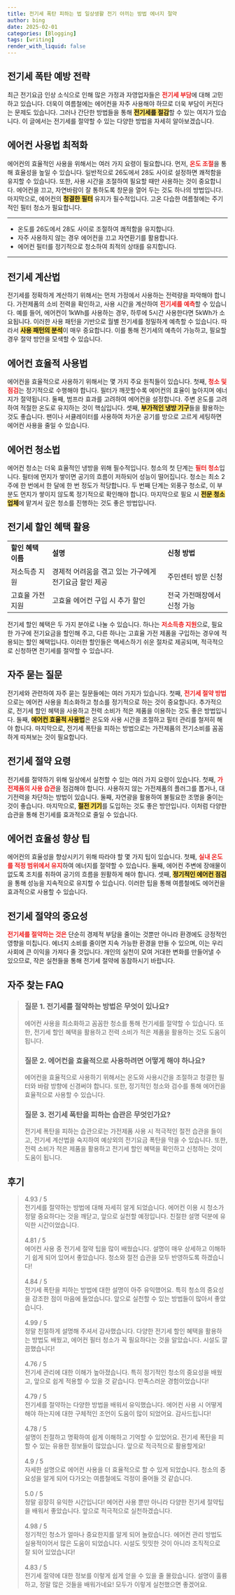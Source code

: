 ```yaml
---
title: 전기세 폭탄 피하는 법 일상생활 전기 아끼는 방법 에너지 절약
author: bing
date: 2025-02-01
categories: [Blogging]
tags: [writing]
render_with_liquid: false
---
```



<h2 id='전기세폭탄_예방방법'>전기세 폭탄 예방 전략</h2>

<p>최근 전기요금 인상 소식으로 인해 많은 가정과 자영업자들은 <b><span style="color: #ee2323;">전기세 부담</span></b>에 대해 고민하고 있습니다. 더욱이 여름철에는 에어컨을 자주 사용해야 하므로 더욱 부담이 커진다는 문제도 있습니다. 그러나 간단한 방법들을 통해 <b><span style="background-color: #ffe066;">전기세를 절감</span></b>할 수 있는 여지가 있습니다. 이 글에서는 전기세를 절약할 수 있는 다양한 방법을 자세히 알아보겠습니다.</p>

<h2 id='에어컨사용법_최적화'>에어컨 사용법 최적화</h2>

<p>에어컨의 효율적인 사용을 위해서는 여러 가지 요령이 필요합니다. 먼저, <b><span style="color: #ee2323;">온도 조절</span></b>을 통해 효율성을 높일 수 있습니다. 일반적으로 26도에서 28도 사이로 설정하면 쾌적함을 유지할 수 있습니다. 또한, 사용 시간을 조절하여 필요할 때만 사용하는 것이 중요합니다. 에어컨을 끄고, 자연바람이 잘 통하도록 창문을 열어 두는 것도 하나의 방법입니다. 마지막으로, 에어컨의 <b><span style="background-color: #ffe066;">청결한 필터</span></b> 유지가 필수적입니다. 고온 다습한 여름철에는 주기적인 필터 청소가 필요합니다.</p>

<hr />

<ul>
    <li>온도를 26도에서 28도 사이로 조절하여 쾌적함을 유지합니다.</li>
    <li>자주 사용하지 않는 경우 에어컨을 끄고 자연환기를 활용합니다.</li>
    <li>에어컨 필터를 정기적으로 청소하여 최적의 상태를 유지합니다.</li>
</ul>

<hr />

<h2 id='전기세_계산법'>전기세 계산법</h2>

<p>전기세를 정확하게 계산하기 위해서는 먼저 가정에서 사용하는 전력량을 파악해야 합니다. 가전제품의 소비 전력을 확인하고, 사용 시간을 계산하여 <b><span style="color: #ee2323;">전기세를 예측</span></b>할 수 있습니다. 예를 들어, 에어컨이 1kWh를 사용하는 경우, 하루에 5시간 사용한다면 5kWh가 소요됩니다. 이러한 사용 패턴을 기반으로 월별 전기세를 정밀하게 예측할 수 있습니다. 따라서 <b><span style="background-color: #ffe066;">사용 패턴의 분석</span></b>이 매우 중요합니다. 이를 통해 전기세의 예측이 가능하고, 필요할 경우 절약 방안을 모색할 수 있습니다.</p>

<h2 id='에어컨_효율적_사용법'>에어컨 효율적 사용법</h2>

<p>에어컨을 효율적으로 사용하기 위해서는 몇 가지 주요 원칙들이 있습니다. 첫째, <b><span style="color: #ee2323;">청소 및 점검</span></b>는 정기적으로 수행해야 합니다. 필터가 깨끗할수록 에어컨의 효율이 높아지며 에너지가 절약됩니다. 둘째, 범프라 효과를 고려하여 에어컨을 설정합니다. 주변 온도를 고려하여 적절한 온도로 유지하는 것이 핵심입니다. 셋째, <b><span style="background-color: #ffe066;">부가적인 냉방 기구</span></b>들을 활용하는 것도 좋습니다. 팬이나 서큘레이터를 사용하여 차가운 공기를 방으로 고르게 세팅하면 에어컨 사용을 줄일 수 있습니다.</p>

<h2 id='에어컨_청소법'>에어컨 청소법</h2>

<p>에어컨 청소는 더욱 효율적인 냉방을 위해 필수적입니다. 청소의 첫 단계는 <b><span style="color: #ee2323;">필터 청소</span></b>입니다. 필터에 먼지가 쌓이면 공기의 흐름이 저하되어 성능이 떨어집니다. 청소는 최소 2주에 한 번에서 한 달에 한 번 정도가 적당합니다. 두 번째 단계는 외풍구 청소로, 이 부분도 먼지가 쌓이지 않도록 정기적으로 확인해야 합니다. 마지막으로 필요 시 <b><span style="background-color: #ffe066;">전문 청소 업체</span></b>에 맡겨서 깊은 청소를 진행하는 것도 좋은 방법입니다.</p>

<h2 id='전기세_할인혜택'>전기세 할인 혜택 활용</h2>

<table>
    <tr>
        <td><b>할인 혜택 이름</b></td>
        <td><b>설명</b></td>
        <td><b>신청 방법</b></td>
    </tr>
    <tr>
        <td>저소득층 지원</td>
        <td>경제적 어려움을 겪고 있는 가구에게 전기요금 할인 제공</td>
        <td>주민센터 방문 신청</td>
    </tr>
    <tr>
        <td>고효율 가전 지원</td>
        <td>고효율 에어컨 구입 시 추가 할인</td>
        <td>전국 가전매장에서 신청 가능</td>
    </tr>
</table>

<p>전기세 할인 혜택은 두 가지 분야로 나눌 수 있습니다. 하나는 <b><span style="color: #ee2323;">저소득층 지원</span></b>으로, 필요한 가구에 전기요금을 할인해 주고, 다른 하나는 고효율 가전 제품을 구입하는 경우에 적용되는 할인 혜택입니다. 이러한 할인들은 액세스하기 쉬운 절차로 제공되며, 적극적으로 신청하면 전기세를 절약할 수 있습니다.</p>

<h2 id='자주_묻는_질문'>자주 묻는 질문</h2>

<p>전기세와 관련하여 자주 묻는 질문들에는 여러 가지가 있습니다. 첫째, <b><span style="color: #ee2323;">전기세 절약 방법</span></b>으로는 에어컨 사용을 최소화하고 청소를 정기적으로 하는 것이 중요합니다. 추가적으로, 전기세 할인 혜택을 사용하고 전력 소비가 적은 제품을 이용하는 것도 좋은 방법입니다. 둘째, <b><span style="background-color: #ffe066;">에어컨 효율적 사용법</span></b>은 온도와 사용 시간을 조절하고 필터 관리를 철저히 해야 합니다. 마지막으로, 전기세 폭탄을 피하는 방법으로는 가전제품의 전기소비를 꼼꼼하게 따져보는 것이 필요합니다.</p>

<h2 id='전기세_절약_요령'>전기세 절약 요령</h2>

<p>전기세를 절약하기 위해 일상에서 실천할 수 있는 여러 가지 요령이 있습니다. 첫째, <b><span style="color: #ee2323;">가전제품의 사용 습관</span></b>을 점검해야 합니다. 사용하지 않는 가전제품의 플러그를 뽑거나, 대기전력을 차단하는 방법이 있습니다. 둘째, 자연광을 활용하여 불필요한 조명을 줄이는 것이 좋습니다. 마지막으로, <b><span style="background-color: #ffe066;">절전 기기</span></b>를 도입하는 것도 좋은 방안입니다. 이처럼 다양한 습관을 통해 전기세를 효과적으로 줄일 수 있습니다.</p>

<h2 id='에어컨_효율성_향상'>에어컨 효율성 향상 팁</h2>

<p>에어컨의 효율성을 향상시키기 위해 따라야 할 몇 가지 팁이 있습니다. 첫째, <b><span style="color: #ee2323;">실내 온도를 적정 범위에서 유지</span></b>하여 에너지를 절약할 수 있습니다. 둘째, 에어컨 주변에 장애물이 없도록 조치를 취하여 공기의 흐름을 원활하게 해야 합니다. 셋째, <b><span style="background-color: #ffe066;">정기적인 에어컨 점검</span></b>을 통해 성능을 지속적으로 유지할 수 있습니다. 이러한 팁을 통해 여름철에도 에어컨을 효과적으로 사용할 수 있습니다.</p>

<h2 id='결론'>전기세 절약의 중요성</h2>

<p><b><span style="color: #ee2323;">전기세를 절약하는 것은</span></b> 단순히 경제적 부담을 줄이는 것뿐만 아니라 환경에도 긍정적인 영향을 미칩니다. 에너지 소비를 줄이면 지속 가능한 환경을 만들 수 있으며, 이는 우리 사회에 큰 이익을 가져다 줄 것입니다. 개인의 실천이 모여 거대한 변화를 만들어낼 수 있으므로, 작은 실천들을 통해 전기세 절약에 동참하시기 바랍니다.</p>


<h2 id='자주_찾는_FAQ'>자주 찾는 FAQ</h2>
<div itemscope="" itemtype="https://schema.org/FAQPage"> 
<blockquote> 
<div itemscope="" itemprop="mainEntity" itemtype="https://schema.org/Question"> 
<h3 itemprop="name">질문 1. 전기세를 절약하는 방법은 무엇이 있나요?</h3> 
<div itemscope="" itemprop="acceptedAnswer" itemtype="https://schema.org/Answer"> 
<span itemprop="text"> 
<p>에어컨 사용을 최소화하고 꼼꼼한 청소를 통해 전기세를 절약할 수 있습니다. 또한, 전기세 할인 혜택을 활용하고 전력 소비가 적은 제품을 활용하는 것도 도움이 됩니다.</p> 
</span> 
</div> 
</div> 

<div itemscope="" itemprop="mainEntity" itemtype="https://schema.org/Question"> 
<h3 itemprop="name">질문 2. 에어컨을 효율적으로 사용하려면 어떻게 해야 하나요?</h3> 
<div itemscope="" itemprop="acceptedAnswer" itemtype="https://schema.org/Answer"> 
<span itemprop="text"> 
<p>에어컨을 효율적으로 사용하기 위해서는 온도와 사용시간을 조절하고 청결한 필터와 바람 방향에 신경써야 합니다. 또한, 정기적인 청소와 검수를 통해 에어컨을 효율적으로 사용할 수 있습니다.</p> 
</span> 
</div> 
</div> 

<div itemscope="" itemprop="mainEntity" itemtype="https://schema.org/Question"> 
<h3 itemprop="name">질문 3. 전기세 폭탄을 피하는 습관은 무엇인가요?</h3> 
<div itemscope="" itemprop="acceptedAnswer" itemtype="https://schema.org/Answer"> 
<span itemprop="text"> 
<p>전기세 폭탄을 피하는 습관으로는 가전제품 사용 시 적극적인 절전 습관을 들이고, 전기세 계산법을 숙지하여 예상외의 전기요금 폭탄을 막을 수 있습니다. 또한, 전력 소비가 적은 제품을 활용하고 전기세 할인 혜택을 확인하고 신청하는 것이 도움이 됩니다.</p> 
</span> 
</div> 
</div> 
</blockquote> 
</div>
<h2 id='후기'>후기</h2>
<div itemscope itemtype="https://schema.org/Product">
  <blockquote>
  <div itemprop="review" itemscope itemtype="https://schema.org/Review">
      <div itemprop="reviewRating" itemscope itemtype="https://schema.org/Rating"> <span itemprop="ratingValue">4.93</span> / <span itemprop="bestRating">5</span> </div>
      <span itemprop="reviewBody">전기세를 절약하는 방법에 대해 자세히 알게 되었습니다. 에어컨 이용 시 청소가 정말 중요하다는 것을 깨닫고, 앞으로 실천할 예정입니다. 친절한 설명 덕분에 유익한 시간이었습니다.</span>
  </div>
  <br>
  <div itemprop="review" itemscope itemtype="https://schema.org/Review">
      <div itemprop="reviewRating" itemscope itemtype="https://schema.org/Rating"> <span itemprop="ratingValue">4.81</span> / <span itemprop="bestRating">5</span> </div>
      <span itemprop="reviewBody">에어컨 사용 중 전기세 절약 팁을 많이 배웠습니다. 설명이 매우 상세하고 이해하기 쉽게 되어 있어서 좋았습니다. 청소와 절전 습관을 모두 반영하도록 하겠습니다!</span>
  </div>
  <br>
  <div itemprop="review" itemscope itemtype="https://schema.org/Review">
      <div itemprop="reviewRating" itemscope itemtype="https://schema.org/Rating"> <span itemprop="ratingValue">4.84</span> / <span itemprop="bestRating">5</span> </div>
      <span itemprop="reviewBody">전기세 폭탄을 피하는 방법에 대한 설명이 아주 유익했어요. 특히 청소의 중요성을 강조한 점이 마음에 들었습니다. 앞으로 실천할 수 있는 방법들이 많아서 좋았습니다.</span>
  </div>
  <br>
  <div itemprop="review" itemscope itemtype="https://schema.org/Review">
      <div itemprop="reviewRating" itemscope itemtype="https://schema.org/Rating"> <span itemprop="ratingValue">4.99</span> / <span itemprop="bestRating">5</span> </div>
      <span itemprop="reviewBody">정말 친절하게 설명해 주셔서 감사했습니다. 다양한 전기세 할인 혜택을 활용하는 방법도 배웠고, 에어컨 필터 청소가 꼭 필요하다는 것을 알았습니다. 시설도 깔끔했습니다!</span>
  </div>
  <br>
  <div itemprop="review" itemscope itemtype="https://schema.org/Review">
      <div itemprop="reviewRating" itemscope itemtype="https://schema.org/Rating"> <span itemprop="ratingValue">4.76</span> / <span itemprop="bestRating">5</span> </div>
      <span itemprop="reviewBody">전기세 관리에 대한 이해가 높아졌습니다. 특히 정기적인 청소의 중요성을 배웠고, 앞으로 쉽게 적용할 수 있을 것 같습니다. 만족스러운 경험이었습니다!</span>
  </div>
  <br>
  <div itemprop="review" itemscope itemtype="https://schema.org/Review">
      <div itemprop="reviewRating" itemscope itemtype="https://schema.org/Rating"> <span itemprop="ratingValue">4.79</span> / <span itemprop="bestRating">5</span> </div>
      <span itemprop="reviewBody">전기세를 절약하는 다양한 방법을 배워서 유익했습니다. 에어컨 사용 시 어떻게 해야 하는지에 대한 구체적인 조언이 도움이 많이 되었어요. 감사드립니다!</span>
  </div>
  <br>
  <div itemprop="review" itemscope itemtype="https://schema.org/Review">
      <div itemprop="reviewRating" itemscope itemtype="https://schema.org/Rating"> <span itemprop="ratingValue">4.78</span> / <span itemprop="bestRating">5</span> </div>
      <span itemprop="reviewBody">설명이 친절하고 명확하여 쉽게 이해하고 기억할 수 있었어요. 전기세 폭탄을 피할 수 있는 유용한 정보들이 많았습니다. 앞으로 적극적으로 활용할게요!</span>
  </div>
  <br>
  <div itemprop="review" itemscope itemtype="https://schema.org/Review">
      <div itemprop="reviewRating" itemscope itemtype="https://schema.org/Rating"> <span itemprop="ratingValue">4.9</span> / <span itemprop="bestRating">5</span> </div>
      <span itemprop="reviewBody">자세한 설명으로 에어컨 사용을 더 효율적으로 할 수 있게 되었습니다. 청소의 중요성을 알게 되어 다가오는 여름철에도 걱정이 줄어들 것 같습니다.</span>
  </div>
  <br>
  <div itemprop="review" itemscope itemtype="https://schema.org/Review">
      <div itemprop="reviewRating" itemscope itemtype="https://schema.org/Rating"> <span itemprop="ratingValue">5.0</span> / <span itemprop="bestRating">5</span> </div>
      <span itemprop="reviewBody">정말 굉장히 유익한 시간입니다! 에어컨 사용 뿐만 아니라 다양한 전기세 절약팁을 배워서 좋았습니다. 앞으로 적극적으로 실천하겠습니다.</span>
  </div>
  <br>
  <div itemprop="review" itemscope itemtype="https://schema.org/Review">
      <div itemprop="reviewRating" itemscope itemtype="https://schema.org/Rating"> <span itemprop="ratingValue">4.98</span> / <span itemprop="bestRating">5</span> </div>
      <span itemprop="reviewBody">정기적인 청소가 얼마나 중요한지를 알게 되어 놀랐습니다. 에어컨 관리 방법도 실용적이어서 많은 도움이 되었습니다. 시설도 밋밋한 것이 아니라 조직적으로 잘 되어 있었습니다!</span>
  </div>
  <br>
  <div itemprop="review" itemscope itemtype="https://schema.org/Review">
      <div itemprop="reviewRating" itemscope itemtype="https://schema.org/Rating"> <span itemprop="ratingValue">4.83</span> / <span itemprop="bestRating">5</span> </div>
      <span itemprop="reviewBody">전기세 절약에 대한 정보를 이렇게 쉽게 얻을 수 있을 줄 몰랐습니다. 설명이 훌륭하고, 정말 많은 것들을 배워가네요! 모두가 이렇게 실천했으면 좋겠어요.</span>
  </div>
  </blockquote>
</div>
